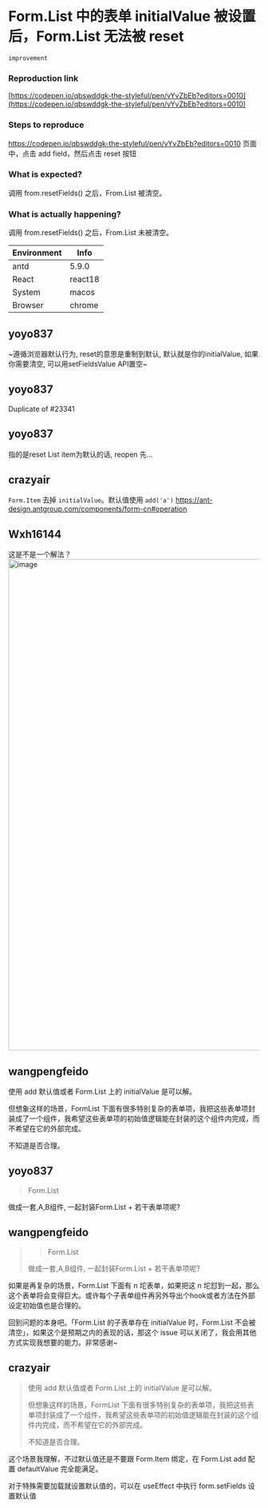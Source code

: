 # Form.List 中的表单 initialValue 被设置后，Form.List 无法被 reset

`improvement`

### Reproduction link

[https://codepen.io/qbswddgk-the-styleful/pen/vYvZbEb?editors=0010](https://codepen.io/qbswddgk-the-styleful/pen/vYvZbEb?editors=0010)

### Steps to reproduce

https://codepen.io/qbswddgk-the-styleful/pen/vYvZbEb?editors=0010 页面中，点击 add field，然后点击 reset 按钮

### What is expected?

调用 from.resetFields() 之后，From.List 被清空。

### What is actually happening?

调用 from.resetFields() 之后，From.List 未被清空。

| Environment | Info    |
| ----------- | ------- |
| antd        | 5.9.0   |
| React       | react18 |
| System      | macos   |
| Browser     | chrome  |

<!-- generated by ant-design-issue-helper. DO NOT REMOVE -->

## yoyo837

~遵循浏览器默认行为, reset的意思是重制到默认, 默认就是你的initialValue, 如果你需要清空, 可以用setFieldsValue API置空~

## yoyo837

Duplicate of #23341

## yoyo837

指的是reset List item为默认的话, reopen 先...

## crazyair

`Form.Item` 去掉 `initialValue`。默认值使用 `add('a')` https://ant-design.antgroup.com/components/form-cn#operation

## Wxh16144

这是不是一个解法？
<img width="983" alt="image" src="https://github.com/ant-design/ant-design/assets/32004925/b0e0637f-d334-4e38-adfd-81c290ea1019">

## wangpengfeido

使用 add 默认值或者 Form.List 上的 initialValue 是可以解。

但想象这样的场景，FormList 下面有很多特别复杂的表单项，我把这些表单项封装成了一个组件，我希望这些表单项的初始值逻辑能在封装的这个组件内完成，而不希望在它的外部完成。

不知道是否合理。

## yoyo837

> Form.List

做成一套,A,B组件, 一起封装Form.List + 若干表单项呢?

## wangpengfeido

> > Form.List
>
> 做成一套,A,B组件, 一起封装Form.List + 若干表单项呢?

如果是再复杂的场景，Form.List 下面有 n 坨表单，如果把这 n 坨怼到一起，那么这个表单将会变得巨大。或许每个子表单组件再另外导出个hook或者方法在外部设定初始值也是合理的。

回到问题的本身吧。「Form.List 的子表单存在 initialValue 时，Form.List 不会被清空」，如果这个是预期之内的表现的话，那这个 issue 可以关闭了，我会用其他方式实现我想要的能力。非常感谢~

## crazyair

> 使用 add 默认值或者 Form.List 上的 initialValue 是可以解。
>
> 但想象这样的场景，FormList 下面有很多特别复杂的表单项，我把这些表单项封装成了一个组件，我希望这些表单项的初始值逻辑能在封装的这个组件内完成，而不希望在它的外部完成。
>
> 不知道是否合理。

这个场景我理解，不过默认值还是不要跟 Form.Item 绑定，在 Form.List add 配置 defaultValue 完全能满足。

对于特殊需要加载就设置默认值的，可以在 useEffect 中执行 form.setFields 设置默认值
